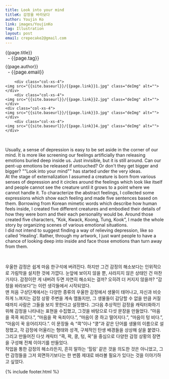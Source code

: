 ```yaml
---
title: Look into your mind
titleK: 감정을 바라보다
author: Youjin Ko
link: images/YoujinKo
tag: Illustration
layout: post
email: crepecake2@gmail.com
---	
```


<div class="container">

<div class="deDep">
{{page.title}}<br>
<p style="font-size:15px; margin:0px; padding:0px 0px 0px 8px; margin:0px 0px 8px 0px;">- {{page.tag}}</p>
{{page.author}}<br>
<p style="font-size:15px; margin:0px; padding:0px 0px 0px 8px;">- {{page.email}}</p>
</div>


<div class="row" class="imgcolor">
	
		<div class="col-xs-4">
	<img src="{{site.baseurl}}/{{page.link}}1.jpg" class="deImg" alt=""></div>
		<div class="col-xs-4">
	<img src="{{site.baseurl}}/{{page.link}}2.jpg" class="deImg" alt=""></div>
	<div class="col-xs-4">
	<img src="{{site.baseurl}}/{{page.link}}3.jpg" class="deImg" alt=""></div>
		<div class="col-xs-4">
	<img src="{{site.baseurl}}/{{page.link}}4.jpg" class="deImg" alt=""></div>
	
</div>
<br>

<div class="det lato">



Usually, a sense of depression is easy to be set aside in the corner of our mind. It is more like screening our feelings artificially than releasing emotions buried deep inside us. Just invisible, but it is still around. Can our pent-up emotions be released if untouched? Or don't they get bigger and bigger? ""Look into your mind"" has started under the very ideas.
<br>
At the stage of externalization I assumed a creature is born from various senses of depression and it circles around the feelings which look like itself and people cannot see the creature until it grows to a point where we cannot handle it. To characterize the abstract feelings, I collected some expressions which show each feeling and made five sentences based on them. Borrowing from Korean mimetic words which describe how human feels inside, I created five different creatures and embodied their details of how they were born and their each personality would be. Around those created five characters, “Kok, Kwack, Koong, Tung, Kook”, I made the whole story by organizing scenes of various emotional situations.
<br>
I did not intend to suggest finding a way of relieving depression, like so called 'Healing'. Rather, through my artwork, I just want people to have a chance of looking deep into inside and face those emotions than turn away from them.



</div>

<br>

<div class="noto">

우울한 감정은 쉽게 마음 한구석에 버려진다. 하지만 그건 감정의 해소보다는 인위적으로 가림막을 설치한 것에 가깝다. 눈앞에 보이지 않을 뿐, 사라지지 않은 상태인 건 마찬가지다. 감정이란 게 내버려 두면 자연히 해소되는 걸까? 오히려 더 커지지 않을까? “감정을 바라보다”는 이런 생각들에서 시작되었다.
<br>
맨 처음 구상단계에서는 다양한 종류의 우울한 감정에서 생물이 태어나고, 자신과 비슷하게 느껴지는 감정 상황 주변을 계속 맴돌지만, 그 생물들이 감당할 수 없을 만큼 커질 때까지 사람은 그들을 보지 못한다고 설정했다. 그다음 추상적인 감정을 캐릭터화하기 위해 감정을 나타내는 표현을 수집했고, 그것을 바탕으로 다섯 문장을 만들었다. “마음을 콕콕 찌르다.”, “마음을 꽉 옥죄이다.”, “마음이 쿵 하고 떨어지다.”, “마음이 텅 비다.”, “마음이 꾹 응어리지다.”. 이 문장들 속 “콕”이나 “쿵”과 같은 단어를 생물의 이름으로 설정했고, 각 감정에 어울리는 형태와 성격, 구체적인 탄생 배경들을 상상해 살을 붙였다. 그리고 만들어진 다섯 캐릭터 “콕, 꽉, 쿵, 텅, 꾹”을 중심으로 다양한 감정 상황의 장면을 구성해 전체 이야기를 만들었다.
<br>
작업을 통한 감정의 해소라든지, 흔히 말하는 ‘힐링’ 같은 것을 의도한 것은 아니었고, 그런 감정들을 그저 외면하기보다는 한 번쯤 제대로 바라볼 필요가 있다는 것을 이야기하고 싶었다.


</div>
 {% include footer.html %}